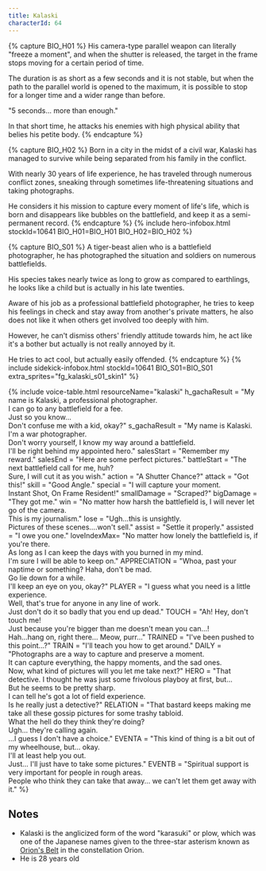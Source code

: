 ```yaml
---
title: Kalaski
characterId: 64
---
```


{% capture BIO_H01 %}
His camera-type parallel weapon can literally "freeze a moment", and when the shutter is released, the target in the frame stops moving for a certain period of time. 

The duration is as short as a few seconds and it is not stable, but when the path to the parallel world is opened to the maximum, it is possible to stop for a longer time and a wider range than before. 

"5 seconds... more than enough."  

In that short time, he attacks his enemies with high physical ability that belies his petite body.
{% endcapture %}

{% capture BIO_H02 %}
Born in a city in the midst of a civil war, Kalaski has managed to survive while being separated from his family in the conflict. 

With nearly 30 years of life experience, he has traveled through numerous conflict zones, sneaking through sometimes life-threatening situations and taking photographs.  

He considers it his mission to capture every moment of life's life, which is born and disappears like bubbles on the battlefield, and keep it as a semi-permanent record.
{% endcapture %}
{% include hero-infobox.html stockId=10641 BIO_H01=BIO_H01 BIO_H02=BIO_H02 %}

{% capture BIO_S01 %}
A tiger-beast alien who is a battlefield photographer, he has photographed the situation and soldiers on numerous battlefields.

His species takes nearly twice as long to grow as compared to earthlings, he looks like a child but is actually in his late twenties.

Aware of his job as a professional battlefield photographer, he tries to keep his feelings in check and stay away from another's private matters, he also does not like it when others get involved too deeply with him.

However, he can't dismiss others' friendly attitude towards him, he act like it's a bother but actually is not really annoyed by it.

He tries to act cool, but actually easily offended.
{% endcapture %}
{% include sidekick-infobox.html stockId=10641 BIO_S01=BIO_S01 extra_sprites="fg_kalaski_s01_skin1" %}

{% include voice-table.html resourceName="kalaski"
h_gachaResult = "My name is Kalaski, a professional photographer.<br>I can go to any battlefield for a fee.<br>Just so you know...<br>Don't confuse me with a kid, okay?"
s_gachaResult = "My name is Kalaski.<br>I'm a war photographer.<br>Don't worry yourself, I know my way around a battlefield.<br>I'll be right behind my appointed hero."
salesStart = "Remember my reward."
salesEnd = "Here are some perfect pictures."
battleStart = "The next battlefield call for me, huh?<br>Sure, I will cut it as you wish."
action = "A Shutter Chance?"
attack = "Got this!"
skill = "Good Angle."
special = "I will capture your moment.<br> Instant Shot, On Frame Resident!"
smallDamage = "Scraped?"
bigDamage = "They got me."
win = "No matter how harsh the battlefield is, I will never let go of the camera.<br>This is my journalism."
lose = "Ugh…this is unsightly.<br>Pictures of these scenes….won't sell."
assist = "Settle it properly."
assisted = "I owe you one."
loveIndexMax= "No matter how lonely the battlefield is, if you're there.<br>As long as I can keep the days with you burned in my mind.<br>I'm sure I will be able to keep on."
APPRECIATION = "Whoa, past your naptime or something? Haha, don't be mad.<br>Go lie down for a while.<br>I'll keep an eye on you, okay?"
PLAYER = "I guess what you need is a little experience.<br>Well, that's true for anyone in any line of work.<br>Just don't do it so badly that you end up dead."
TOUCH = "Ah! Hey, don't touch me!<br>Just because you're bigger than me doesn't mean you can...!<br>Hah...hang on, right there... Meow, purr..."
TRAINED = "I've been pushed to this point...?"
TRAIN = "I'll teach you how to get around."
DAILY = "Photographs are a way to capture and preserve a moment.<br>It can capture everything, the happy moments, and the sad ones.<br>Now, what kind of pictures will you let me take next?"
HERO =  "That detective. I thought he was just some frivolous playboy at first, but...<br>But he seems to be pretty sharp.<br>I can tell he's got a lot of field experience.<br>Is he really just a detective?"
RELATION = "That bastard keeps making me take all these gossip pictures for some trashy tabloid.<br>What the hell do they think they're doing?<br>Ugh...  they're calling again.<br>...I guess I don't have a choice."
EVENTA = "This kind of thing is a bit out of my wheelhouse, but... okay.<br>I'll at least help you out.<br>Just... I'll just have to take some pictures."
EVENTB = "Spiritual support is very important for people in rough areas.<br>People who think they can take that away... we can't let them get away with it."
%}

## Notes
- Kalaski is the anglicized form of the word "karasuki" or plow, which was one of the Japanese names given to the three-star asterism known as [Orion's Belt](https://en.wikipedia.org/wiki/Orion%27s_Belt) in the constellation Orion.
- He is 28 years old
